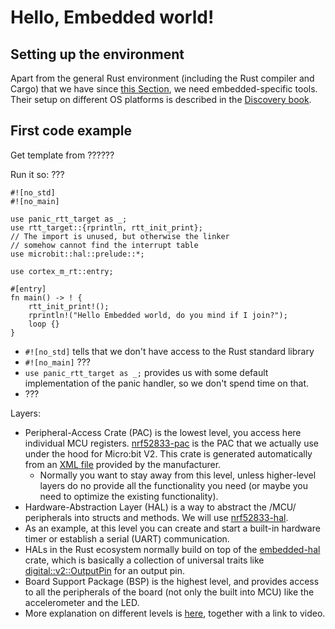 # Hello, Embedded world!

## Setting up the environment
Apart from the general Rust environment (including the Rust compiler and Cargo) that we have since [this Section](./setting_up.md), we need embedded-specific tools. Their setup on different OS platforms is described in the [Discovery book](https://docs.rust-embedded.org/discovery/microbit/03-setup/index.html).

## First code example
Get template from ??????

Run it so: ???

```rust,noplayground
#![no_std]
#![no_main]

use panic_rtt_target as _;
use rtt_target::{rprintln, rtt_init_print};
// The import is unused, but otherwise the linker
// somehow cannot find the interrupt table
use microbit::hal::prelude::*;

use cortex_m_rt::entry;

#[entry]
fn main() -> ! {
    rtt_init_print!();
    rprintln!("Hello Embedded world, do you mind if I join?");
    loop {}
}
```
+ `#![no_std]` tells that we don't have access to the Rust standard library
+ `#![no_main]` ???
+ `use panic_rtt_target as _;` provides us with some default implementation of the panic handler, so we don't spend time on that.
+ ???

Layers:
+ Peripheral-Access Crate (PAC) is the lowest level, you access here individual MCU registers. [nrf52833-pac](https://crates.io/crates/nrf52833-pac/) is the PAC that we actually use under the hood for Micro:bit V2. This crate is generated automatically from an [XML file](https://raw.githubusercontent.com/nrf-rs/nrf-pacs/master/svds/nrf52833.svd) provided by the manufacturer.
  + Normally you want to stay away from this level, unless higher-level layers do no provide all the functionality you need (or maybe you need to optimize the existing functionality).
+ Hardware-Abstraction Layer (HAL) is a way to abstract the /MCU/ peripherals into structs and methods. We will use [nrf52833-hal](https://crates.io/crates/nrf52833-hal).
 + As an example, at this level you can create and start a built-in hardware timer or establish a serial (UART) communication.
 + HALs in the Rust ecosystem normally build on top of the [embedded-hal](https://docs.rs/embedded-hal/) crate, which is basically a collection of universal traits like [digital::v2::OutputPin](https://docs.rs/embedded-hal/latest/embedded_hal/digital/v2/trait.OutputPin.html) for an output pin.
+ Board Support Package (BSP) is the highest level, and provides access to all the peripherals of the board (not only the built into MCU) like the accelerometer and the LED.
+ More explanation on different levels is [here](https://docs.rust-embedded.org/discovery/microbit/04-meet-your-hardware/terminology.html), together with a link to video.
